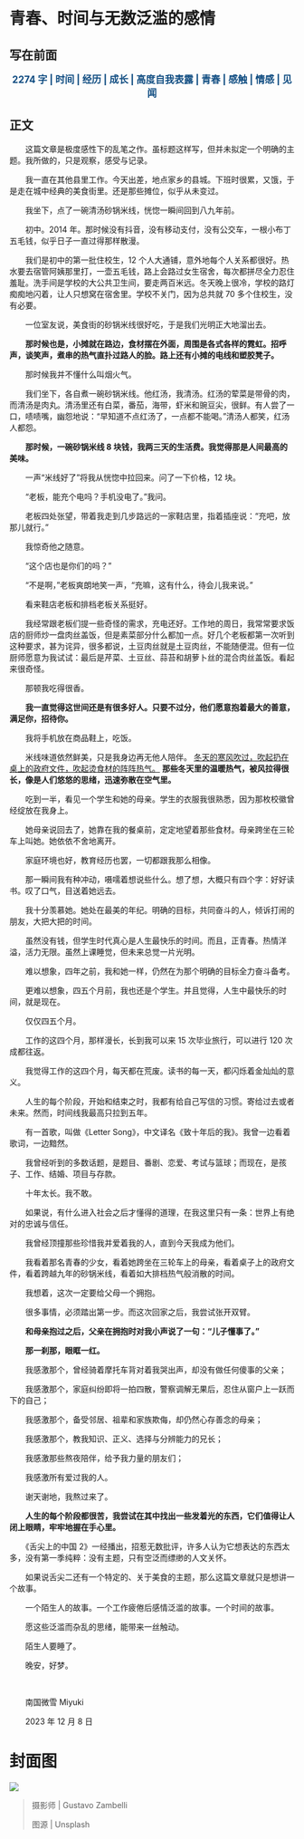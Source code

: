 # 青春、时间与无数泛滥的感情

## 写在前面

<p style="color:#0f4c81; text-align:center; font-weight:bold; font-size:larger;">2274 字 | 时间 | 经历 | 成长 | 高度自我表露 | 青春 | 感触 | 情感 | 见闻</p>

## 正文

　　这篇文章是极度感性下的乱笔之作。虽标题这样写，但并未拟定一个明确的主题。我所做的，只是观察，感受与记录。

　　我一直在其他县里工作。今天出差，地点家乡的县城。下班时很累，又饿，于是走在城中经典的美食街里。还是那些摊位，似乎从未变过。

　　我坐下，点了一碗清汤砂锅米线，恍惚一瞬间回到八九年前。

　　初中。2014 年。那时候没有抖音，没有移动支付，没有公交车，一根小布丁五毛钱，似乎日子一直过得那样散漫。

　　我们是初中的第一批住校生，12 个人大通铺，意外地每个人关系都很好。热水要去宿管阿姨那里打，一壶五毛钱，路上会路过女生宿舍，每次都拼尽全力忍住羞耻。洗手间是学校的大公共卫生间，要走两百米远。冬天晚上很冷，学校的路灯痴痴地闪着，让人只想窝在宿舍里。学校不关门，因为总共就 70 多个住校生，没有必要。

　　一位室友说，美食街的砂锅米线很好吃，于是我们光明正大地溜出去。

　　**那时候也是，小摊就在路边，食材摆在外面，周围是各式各样的霓虹。招呼声，谈笑声，煮串的热气直扑过路人的脸。路上还有小摊的电线和塑胶凳子。**

　　那时候我并不懂什么叫烟火气。

　　我们坐下，各自煮一碗砂锅米线。他红汤，我清汤。红汤的荤菜是带骨的肉，而清汤是肉丸。清汤里还有白菜，番茄，海带，虾米和豌豆尖，很鲜。有人尝了一口，啧啧嘴，幽怨地说：“早知道不点红汤了，一点都不能喝。”清汤人都笑，红汤人都怨。

　　**那时候，一碗砂锅米线 8 块钱，我两三天的生活费。我觉得那是人间最高的美味。**

　　一声“米线好了”将我从恍惚中拉回来。问了一下价格，12 块。

　　“老板，能充个电吗？手机没电了。”我问。

　　老板四处张望，带着我走到几步路远的一家鞋店里，指着插座说：“充吧，放那儿就行。”

　　我惊奇他之随意。

　　“这个店也是你们的吗？”

　　“不是啊，”老板爽朗地笑一声，“充嘛，这有什么，待会儿我来说。”

　　看来鞋店老板和排档老板关系挺好。

　　我经常跟老板们提一些奇怪的需求，充电还好。工作地的周日，我常常要求饭店的厨师炒一盘肉丝盖饭，但是素菜部分什么都加一点。好几个老板都第一次听到这种要求，甚为诧异，很多都说，土豆肉丝就是土豆肉丝，不能随便混。但有一位厨师愿意为我试试：最后是芹菜、土豆丝、蒜苔和胡萝卜丝的混合肉丝盖饭。看起来很奇怪。

　　那顿我吃得很香。

　　**我一直觉得这世间还是有很多好人。只要不过分，他们愿意抱着最大的善意，满足你，招待你。**

　　我将手机放在商品鞋上，吃饭。

　　米线味道依然鲜美，只是我身边再无他人陪伴。 <u>冬天的寒风吹过，吹起扔在桌上的政府文件，吹起烫食材的阵阵热气。</u> **那些冬天里的温暖热气，被风拉得很长，像是人们悠悠的思绪，迅速弥散在空气里。**

　　吃到一半，看见一个学生和她的母亲。学生的衣服我很熟悉，因为那枚校徽曾经绽放在我身上。

　　她母亲说回去了，她靠在我的餐桌前，定定地望着那些食材。母亲跨坐在三轮车上叫她。她依依不舍地离开。

　　家庭环境也好，教育经历也罢，一切都跟我那么相像。

　　那一瞬间我有种冲动，嗫嚅着想说些什么。想了想，大概只有四个字：好好读书。叹了口气，目送着她远去。

　　我十分羡慕她。她处在最美的年纪。明确的目标，共同奋斗的人，倾诉打闹的朋友，大把大把的时间。

　　虽然没有钱，但学生时代真心是人生最快乐的时间。而且，正青春。热情洋溢，活力无限。虽然上课睡觉，但未来总觉一片光明。

　　难以想象，四年之前，我和她一样，仍然在为那个明确的目标全力奋斗备考。

　　更难以想象，四五个月前，我也还是个学生。并且觉得，人生中最快乐的时间，就是现在。

　　仅仅四五个月。

　　工作的这四个月，那样漫长，长到我可以来 15 次毕业旅行，可以进行 120 次成都往返。

　　我觉得工作的这四个月，每天都在荒废。读书的每一天，都闪烁着金灿灿的意义。

　　人生的每个阶段，开始和结束之时，我都有给自己写信的习惯。寄给过去或者未来。然而，时间线我最高只拉到五年。

　　有一首歌，叫做《Letter Song》，中文译名《致十年后的我》。我曾一边看着歌词，一边黯然。

　　我曾经听到的多数话题，是题目、番剧、恋爱、考试与篮球；而现在，是孩子、工作、结婚、项目与存款。

　　十年太长。我不敢。

　　如果说，有什么进入社会之后才懂得的道理，在我这里只有一条：世界上有绝对的忠诚与信任。

　　我曾经顶撞那些珍惜我并爱着我的人，直到今天我成为他们。

　　我看着那名青春的少女，看着她跨坐在三轮车上的母亲，看着桌子上的政府文件，看着跨越九年的砂锅米线，看着如大排档热气般消散的时间。

　　我想着，这次一定要给父母一个拥抱。

　　很多事情，必须踏出第一步。而这次回家之后，我尝试张开双臂。

　　**和母亲抱过之后，父亲在拥抱时对我小声说了一句：“儿子懂事了。”**

　　**那一刹那，眼眶一红。**

　　我感激那个，曾经骑着摩托车背对着我哭出声，却没有做任何傻事的父亲；

　　我感激那个，家庭纠纷即将一拍四散，警察调解无果后，忍住从窗户上一跃而下的自己；

　　我感激那个，备受邻居、祖辈和家族欺侮，却仍然心存善念的母亲；

　　我感激那个，教我知识、正义、选择与分辨能力的兄长；

　　我感激那些熬夜陪伴，给予我力量的朋友们；

　　我感激所有爱过我的人。

　　谢天谢地，我熬过来了。

　　**人生的每个阶段都很苦，我尝试在其中找出一些发着光的东西，它们值得让人闭上眼睛，牢牢地握在手心里。**

　　《舌尖上的中国 2》一经播出，招惹无数批评，许多人认为它想表达的东西太多，没有第一季纯粹：没有主题，只有空泛而缥缈的人文关怀。

　　如果说舌尖二还有一个特定的、关于美食的主题，那么这篇文章就只是想讲一个故事。

　　一个陌生人的故事。一个工作疲倦后感情泛滥的故事。一个时间的故事。

　　愿这些泛滥而杂乱的思绪，能带来一丝触动。

　　陌生人要睡了。

　　晚安，好梦。

<br />

　　南国微雪 Miyuki

　　2023 年 12 月 8 日

# 封面图

![](https://raw.githubusercontent.com/TinySnow/GithubImageHosting/main/blog/articles/literature/gustavo-zambelli-YQ0hCwyIgUU-unsplash.jpg)

> 摄影师 | Gustavo Zambelli
>
> 图源 | Unsplash